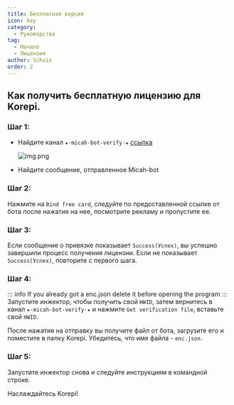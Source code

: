 ```yaml
---
title: Бесплатная версия
icon: key
category:
  - Руководство
tag:
  - Начало
  - Лицензия
author: Schvis
order: 2
---
```


## Как получить бесплатную лицензию для Korepi.

### Шаг 1:
- Найдите канал `★⋅micah-bot-verify⋅★` [ссылка](https://discord.com/channels/1069057220802781265/1203687333107335198)

  ![img.png](/assets/images/docs/202402/verify-1.png)
- Найдите сообщение, отправленное Micah-bot

### Шаг 2:
Нажмите на `Bind free card`, следуйте по предоставленной ссылке от бота после нажатия на нее, посмотрите рекламу и пропустите ее.

### Шаг 3:
Если сообщение о привязке показывает `Success(Успех)`, вы успешно завершили процесс получения лицензии. Если не показывает `Success(Успех)`, повторите с первого шага.

### Шаг 4:
::: info If you already got a enc.json delete it before opening the program
:::
Запустите инжектор, чтобы получить свой `HWID`, затем вернитесь в канал `★⋅micah-bot-verify⋅★` и нажмите `Get verification file`, вставьте свой `HWID`.

После нажатия на отправку вы получите файл от бота, загрузите его и поместите в папку Korepi. Убедитесь, что имя файла - `enc.json`.

### Шаг 5:
Запустите инжектор снова и следуйте инструкциям в командной строке.

Наслаждайтесь Korepi!
